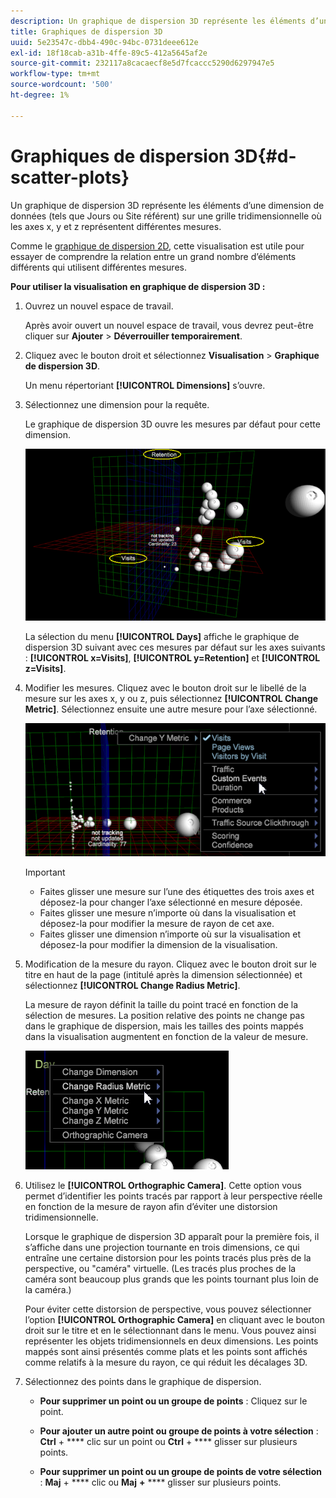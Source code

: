 ```yaml
---
description: Un graphique de dispersion 3D représente les éléments d’une dimension de données (tels que Jours ou Site référent) sur une grille tridimensionnelle où les axes x, y et z représentent différentes mesures.
title: Graphiques de dispersion 3D
uuid: 5e23547c-dbb4-490c-94bc-0731deee612e
exl-id: 18f18cab-a31b-4ffe-89c5-412a5645af2e
source-git-commit: 232117a8cacaecf8e5d7fcaccc5290d6297947e5
workflow-type: tm+mt
source-wordcount: '500'
ht-degree: 1%

---
```


# Graphiques de dispersion 3D{#d-scatter-plots}

Un graphique de dispersion 3D représente les éléments d’une dimension de données (tels que Jours ou Site référent) sur une grille tridimensionnelle où les axes x, y et z représentent différentes mesures.

Comme le [graphique de dispersion 2D](https://experienceleague.adobe.com/docs/data-workbench/using/client/t-open-ins.html#Scatter_Plots), cette visualisation est utile pour essayer de comprendre la relation entre un grand nombre d’éléments différents qui utilisent différentes mesures.

**Pour utiliser la visualisation en graphique de dispersion 3D :**

1. Ouvrez un nouvel espace de travail.

   Après avoir ouvert un nouvel espace de travail, vous devrez peut-être cliquer sur **Ajouter** > **Déverrouiller temporairement**.
1. Cliquez avec le bouton droit et sélectionnez **Visualisation** > **Graphique de dispersion 3D**.

   Un menu répertoriant **[!UICONTROL Dimensions]** s’ouvre.

1. Sélectionnez une dimension pour la requête.

   Le graphique de dispersion 3D ouvre les mesures par défaut pour cette dimension.

   ![](assets/3D_main.png)

   La sélection du menu **[!UICONTROL Days]** affiche le graphique de dispersion 3D suivant avec ces mesures par défaut sur les axes suivants : **[!UICONTROL x=Visits]**, **[!UICONTROL y=Retention]** et **[!UICONTROL z=Visits]**.

1. Modifier les mesures. Cliquez avec le bouton droit sur le libellé de la mesure sur les axes x, y ou z, puis sélectionnez **[!UICONTROL Change Metric]**. Sélectionnez ensuite une autre mesure pour l’axe sélectionné.

   ![](assets/3D_change.png)

   >[!IMPORTANT]
   >
   >
   >    
   >    
   >    * Faites glisser une mesure sur l’une des étiquettes des trois axes et déposez-la pour changer l’axe sélectionné en mesure déposée.
   >    * Faites glisser une mesure n’importe où dans la visualisation et déposez-la pour modifier la mesure de rayon de cet axe.
   >    * Faites glisser une dimension n’importe où sur la visualisation et déposez-la pour modifier la dimension de la visualisation.


1. Modification de la mesure du rayon. Cliquez avec le bouton droit sur le titre en haut de la page (intitulé après la dimension sélectionnée) et sélectionnez **[!UICONTROL Change Radius Metric]**.

   La mesure de rayon définit la taille du point tracé en fonction de la sélection de mesures. La position relative des points ne change pas dans le graphique de dispersion, mais les tailles des points mappés dans la visualisation augmentent en fonction de la valeur de mesure.

   ![](assets/3D_change_radius.png)

1. Utilisez le **[!UICONTROL Orthographic Camera]**. Cette option vous permet d’identifier les points tracés par rapport à leur perspective réelle en fonction de la mesure de rayon afin d’éviter une distorsion tridimensionnelle.

   Lorsque le graphique de dispersion 3D apparaît pour la première fois, il s’affiche dans une projection tournante en trois dimensions, ce qui entraîne une certaine distorsion pour les points tracés plus près de la perspective, ou &quot;caméra&quot; virtuelle. (Les tracés plus proches de la caméra sont beaucoup plus grands que les points tournant plus loin de la caméra.)

   Pour éviter cette distorsion de perspective, vous pouvez sélectionner l’option **[!UICONTROL Orthographic Camera]** en cliquant avec le bouton droit sur le titre et en le sélectionnant dans le menu. Vous pouvez ainsi représenter les objets tridimensionnels en deux dimensions. Les points mappés sont ainsi présentés comme plats et les points sont affichés comme relatifs à la mesure du rayon, ce qui réduit les décalages 3D.

1. Sélectionnez des points dans le graphique de dispersion.

   * **Pour supprimer un point ou un groupe de points** : Cliquez sur le point.
   * **Pour ajouter un autre point ou groupe de points à votre sélection** :  **Ctrl**  +  **** clic sur un point ou  **Ctrl**  +  **** glisser sur plusieurs points.

   * **Pour supprimer un point ou un groupe de points de votre sélection** :  **Maj**  +  **** clic ou  **Maj** **+** **** glisser sur plusieurs points.

<!-- <a id="section_9C30F9799F1440F09278327002E6B47A"></a> -->

